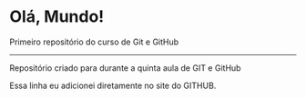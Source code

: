 # Olá, Mundo!
 Primeiro repositório do curso de Git e GitHub

--------------------------------------------------
Repositório criado para durante a quinta aula de GIT e GitHub

Essa linha eu adicionei diretamente no site do GITHUB.
